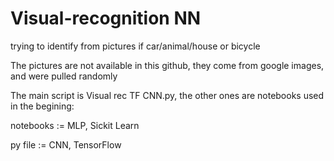 # Visual-recognition NN
trying to identify from pictures if car/animal/house or bicycle


The pictures are not available in this github, they come from google images, and were pulled randomly

The main script is Visual rec TF CNN.py, the other ones are notebooks used in the begining:

notebooks := MLP, Sickit Learn

py file := CNN, TensorFlow

